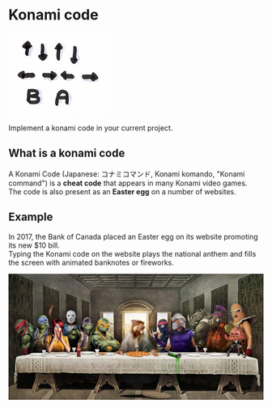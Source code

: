# Konami code
![Konami code](images/konami.png)  

Implement a konami code in your current project.

## What is a konami code
A Konami Code (Japanese: コナミコマンド, Konami komando, "Konami command") is a **cheat code** that appears in many Konami video games.  
The code is also present as an **Easter egg** on a number of websites.

## Example
In 2017, the Bank of Canada placed an Easter egg on its website promoting its new $10 bill.  
Typing the Konami code on the website plays the national anthem and fills the screen with animated banknotes or fireworks.

![Konami code](images/konami1.jpg)  
